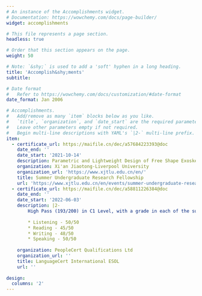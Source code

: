 ```yaml
---
# An instance of the Accomplishments widget.
# Documentation: https://wowchemy.com/docs/page-builder/
widget: accomplishments

# This file represents a page section.
headless: true

# Order that this section appears on the page.
weight: 50

# Note: `&shy;` is used to add a 'soft' hyphen in a long heading.
title: 'Accomplish&shy;ments'
subtitle:

# Date format
#   Refer to https://wowchemy.com/docs/customization/#date-format
date_format: Jan 2006

# Accomplishments.
#   Add/remove as many `item` blocks below as you like.
#   `title`, `organization`, and `date_start` are the required parameters.
#   Leave other parameters empty if not required.
#   Begin multi-line descriptions with YAML's `|2-` multi-line prefix.
item:
  - certificate_url: https://maifile.cn/dec/a57684223393@doc
    date_end: ''
    date_start: '2021-10-14'
    description: Parametric and Lightweight Design of Free Shape Exoskeleton. One patent for invention has been published.
    organization: Xi'an Jiaotong-Liverpool University
    organization_url: 'https://www.xjtlu.edu.cn/en/'
    title: Summer Undergraduate Research Fellowship
    url: 'https://www.xjtlu.edu.cn/en/events/summer-undergraduate-research-fellowships/introduction'
  - certificate_url: https://maifile.cn/dec/a58811226384@doc
    date_end: ''
    date_start: '2022-06-03'
    description: |2-
        High Pass (193/200) in C1 Level, with a grade in each of the subtests:
        
        * Listening - 50/50
        * Reading - 45/50
        * Writing - 48/50
        * Speaking - 50/50
        
    organization: PeopleCert Qualifications Ltd
    organization_url: ''
    title: LanguageCert International ESOL
    url: ''
    
design:
  columns: '2'
---
```

